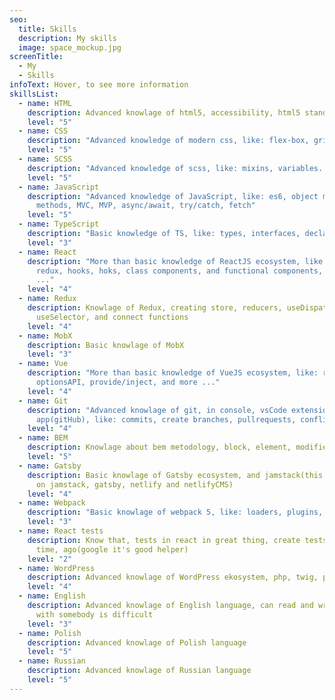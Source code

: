 ```yaml
---
seo:
  title: Skills
  description: My skills
  image: space_mockup.jpg
screenTitle:
  - My
  - Skills
infoText: Hover, to see more information
skillsList:
  - name: HTML
    description: Advanced knowlage of html5, accessibility, html5 standards, semantic
    level: "5"
  - name: CSS
    description: "Advanced knowledge of modern css, like: flex-box, grid, css properties"
    level: "5"
  - name: SCSS
    description: "Advanced knowledge of scss, like: mixins, variables..."
    level: "5"
  - name: JavaScript
    description: "Advanced knowledge of JavaScript, like: es6, object methods, array
      methods, MVC, MVP, async/await, try/catch, fetch"
    level: "5"
  - name: TypeScript
    description: "Basic knowledge of TS, like: types, interfaces, declarations"
    level: "3"
  - name: React
    description: "More than basic knowledge of ReactJS ecosystem, like: router,
      redux, hooks, hoks, class components, and functional components, and more
      ..."
    level: "4"
  - name: Redux
    description: Knowlage of Redux, creating store, reducers, useDispatch,
      useSelector, and connect functions
    level: "4"
  - name: MobX
    description: Basic knowlage of MobX
    level: "3"
  - name: Vue
    description: "More than basic knowledge of VueJS ecosystem, like: router, vuex,
      optionsAPI, provide/inject, and more ..."
    level: "4"
  - name: Git
    description: "Advanced knowlage of git, in console, vsCode extension, desktop
      app(gitHub), like: commits, create branches, pullrequests, conflicts."
    level: "4"
  - name: BEM
    description: Knowlage about bem metodology, block, element, modifier
    level: "5"
  - name: Gatsby
    description: Basic knowlage of Gatsby ecosystem, and jamstack(this site created
      on jamstack, gatsby, netlify and netlifyCMS)
    level: "4"
  - name: Webpack
    description: "Basic knowlage of webpack 5, like: loaders, plugins, devServer"
    level: "3"
  - name: React tests
    description: Know that, tests in react in great thing, create tests, but long
      time, ago(google it's good helper)
    level: "2"
  - name: WordPress
    description: Advanced knowlage of WordPress ekosystem, php, twig, plugins, themes
    level: "4"
  - name: English
    description: Advanced knowlage of English language, can read and write, but talk
      with somebody is difficult
    level: "3"
  - name: Polish
    description: Advanced knowlage of Polish language
    level: "5"
  - name: Russian
    description: Advanced knowlage of Russian language
    level: "5"
---
```

